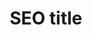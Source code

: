 ---
layout: rankings
page_name: Bewertungen
title: SEO title
description: SEO desc
h1: Bewertungen
intro: Intro
seo_section:
  title: SEO SECTION title
  content: |-
    SEO SECTION content
published: true
---